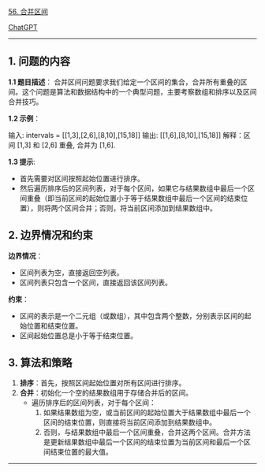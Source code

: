 [56. 合并区间](https://leetcode.cn/problems/merge-intervals)

[ChatGPT](chat.openai.com)

---

## 1. 问题的内容
**1.1 题目描述**：
合并区间问题要求我们给定一个区间的集合，合并所有重叠的区间。这个问题是算法和数据结构中的一个典型问题，主要考察数组和排序以及区间合并技巧。


**1.2 示例**：

输入: intervals = [[1,3],[2,6],[8,10],[15,18]]
输出: [[1,6],[8,10],[15,18]]
解释：区间 [1,3] 和 [2,6] 重叠, 合并为 [1,6].


**1.3 提示**:
- 首先需要对区间按照起始位置进行排序。
- 然后遍历排序后的区间列表，对于每个区间，如果它与结果数组中最后一个区间重叠（即当前区间的起始位置小于等于结果数组中最后一个区间的结束位置），则将两个区间合并；否则，将当前区间添加到结果数组中。

## 2. 边界情况和约束
**边界情况**：

- 区间列表为空，直接返回空列表。
- 区间列表只包含一个区间，直接返回该区间列表。

**约束**：

- 区间的表示是一个二元组（或数组），其中包含两个整数，分别表示区间的起始位置和结束位置。
- 区间起始位置总是小于等于结束位置。


## 3. 算法和策略

1. **排序**：首先，按照区间起始位置对所有区间进行排序。
2. **合并**：初始化一个空的结果数组用于存储合并后的区间。
   - 遍历排序后的区间列表，对于每个区间：
     1. 如果结果数组为空，或当前区间的起始位置大于结果数组中最后一个区间的结束位置，则直接将当前区间添加到结果数组中。
     2. 否则，与结果数组中最后一个区间重叠，合并这两个区间。合并方法是更新结果数组中最后一个区间的结束位置为当前区间和最后一个区间结束位置的最大值。

---

